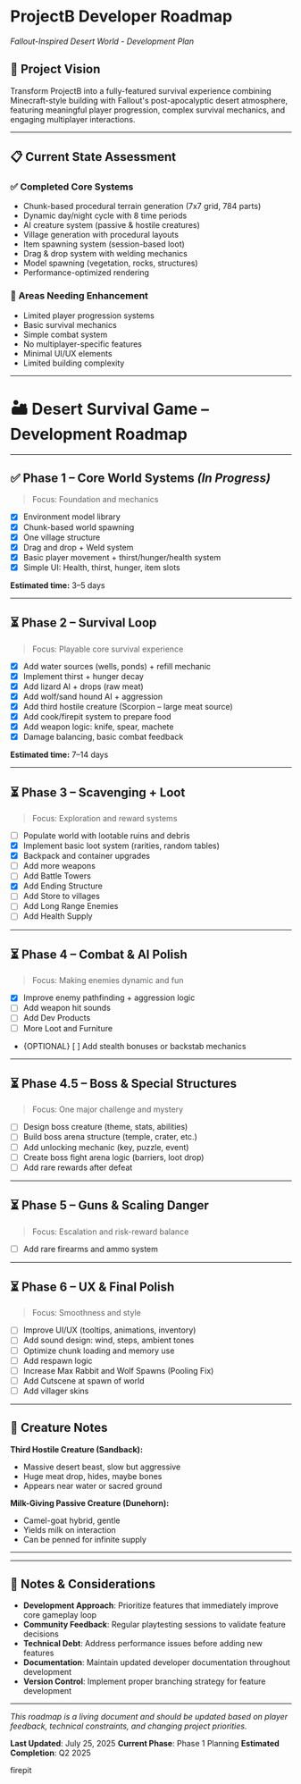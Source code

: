 # ProjectB Developer Roadmap
*Fallout-Inspired Desert World - Development Plan*

## 🎯 Project Vision
Transform ProjectB into a fully-featured survival experience combining Minecraft-style building with Fallout's post-apocalyptic desert atmosphere, featuring meaningful player progression, complex survival mechanics, and engaging multiplayer interactions.

---

## 📋 Current State Assessment

### ✅ **Completed Core Systems**
- Chunk-based procedural terrain generation (7x7 grid, 784 parts)
- Dynamic day/night cycle with 8 time periods
- AI creature system (passive & hostile creatures)
- Village generation with procedural layouts
- Item spawning system (session-based loot)
- Drag & drop system with welding mechanics
- Model spawning (vegetation, rocks, structures)
- Performance-optimized rendering

### 🚧 **Areas Needing Enhancement**
- Limited player progression systems
- Basic survival mechanics
- Simple combat system
- No multiplayer-specific features
- Minimal UI/UX elements
- Limited building complexity

---
# 🏜️ Desert Survival Game – Development Roadmap

---

## ✅ Phase 1 – Core World Systems *(In Progress)*
> Focus: Foundation and mechanics

- [x] Environment model library  
- [x] Chunk-based world spawning  
- [x] One village structure
- [x] Drag and drop + Weld system
- [x] Basic player movement + thirst/hunger/health system
- [x] Simple UI: Health, thirst, hunger, item slots

**Estimated time:** 3–5 days

---

## ⏳ Phase 2 – Survival Loop
> Focus: Playable core survival experience

- [x] Add water sources (wells, ponds) + refill mechanic  
- [x] Implement thirst + hunger decay  
- [x] Add lizard AI + drops (raw meat)  
- [x] Add wolf/sand hound AI + aggression  
- [x] Add third hostile creature (Scorpion – large meat source)  
- [x] Add cook/firepit system to prepare food
- [x] Add weapon logic: knife, spear, machete
- [x] Damage balancing, basic combat feedback

**Estimated time:** 7–14 days

---

## ⏳ Phase 3 – Scavenging + Loot
> Focus: Exploration and reward systems

- [ ] Populate world with lootable ruins and debris
- [x] Implement basic loot system (rarities, random tables)  
- [x] Backpack and container upgrades
- [ ] Add more weapons
- [ ] Add Battle Towers
- [x] Add Ending Structure
- [ ] Add Store to villages
- [ ] Add Long Range Enemies
- [ ] Add Health Supply

---

## ⏳ Phase 4 – Combat & AI Polish
> Focus: Making enemies dynamic and fun

- [x] Improve enemy pathfinding + aggression logic  
- [ ] Add weapon hit sounds
- [ ] Add Dev Products
- [ ] More Loot and Furniture
- {OPTIONAL} [ ] Add stealth bonuses or backstab mechanics  

---

## ⏳ Phase 4.5 – Boss & Special Structures
> Focus: One major challenge and mystery

- [ ] Design boss creature (theme, stats, abilities)  
- [ ] Build boss arena structure (temple, crater, etc.)  
- [ ] Add unlocking mechanic (key, puzzle, event)
- [ ] Create boss fight arena logic (barriers, loot drop)  
- [ ] Add rare rewards after defeat

---

## ⏳ Phase 5 – Guns & Scaling Danger
> Focus: Escalation and risk-reward balance

- [ ] Add rare firearms and ammo system  

---

## ⏳ Phase 6 – UX & Final Polish
> Focus: Smoothness and style

- [ ] Improve UI/UX (tooltips, animations, inventory)  
- [ ] Add sound design: wind, steps, ambient tones  
- [ ] Optimize chunk loading and memory use
- [ ] Add respawn logic
- [ ] Increase Max Rabbit and Wolf Spawns (Pooling Fix)
- [ ] Add Cutscene at spawn of world
- [ ] Add villager skins 
---

## 🌱 Creature Notes

**Third Hostile Creature (Sandback):**
- Massive desert beast, slow but aggressive
- Huge meat drop, hides, maybe bones
- Appears near water or sacred ground

**Milk-Giving Passive Creature (Dunehorn):**
- Camel-goat hybrid, gentle
- Yields milk on interaction
- Can be penned for infinite supply

---


---

## 📝 Notes & Considerations

- **Development Approach**: Prioritize features that immediately improve core gameplay loop
- **Community Feedback**: Regular playtesting sessions to validate feature decisions
- **Technical Debt**: Address performance issues before adding new features
- **Documentation**: Maintain updated developer documentation throughout development
- **Version Control**: Implement proper branching strategy for feature development

---

*This roadmap is a living document and should be updated based on player feedback, technical constraints, and changing project priorities.*

**Last Updated**: July 25, 2025
**Current Phase**: Phase 1 Planning
**Estimated Completion**: Q2 2025


firepit
